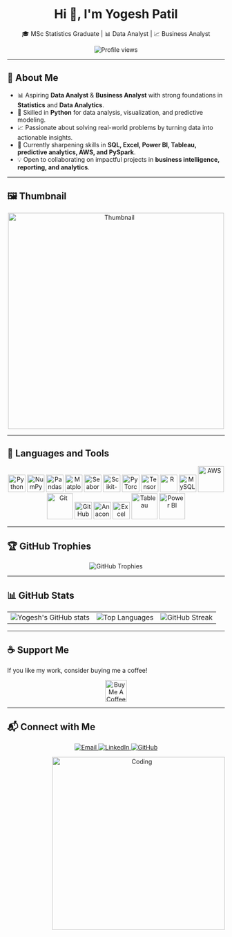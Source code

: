 <h1 align="center">Hi 👋, I'm Yogesh Patil</h1>
<p align="center">🎓 MSc Statistics Graduate | 📊 Data Analyst | 📈 Business Analyst</p>

<p align="center">
  <img src="https://komarev.com/ghpvc/?username=YogeshYPatil&label=Profile%20views&color=0e75b6&style=flat" alt="Profile views"/>
</p>

---

## 🌟 About Me  

- 📊 Aspiring **Data Analyst** & **Business Analyst** with strong foundations in **Statistics** and **Data Analytics**.  
- 🐍 Skilled in **Python** for data analysis, visualization, and predictive modeling.  
- 📈 Passionate about solving real-world problems by turning data into actionable insights.  
- 🌱 Currently sharpening skills in **SQL, Excel, Power BI, Tableau, predictive analytics, AWS, and PySpark**.  
- 💡 Open to collaborating on impactful projects in **business intelligence, reporting, and analytics**.  

---

## 🖼️ Thumbnail  
<p align="center">
  <img src="https://github.com/your-username/your-repo-name/blob/main/thumbnail.png" alt="Thumbnail" width="500">
</p>  

---
## 🔧 Languages and Tools  

<p align="center">
  <!-- Python -->
  <img src="https://www.python.org/static/community_logos/python-logo.png" width="40" alt="Python"/>
  <!-- Numpy -->
  <img src="https://upload.wikimedia.org/wikipedia/commons/1/1a/NumPy_logo.svg" width="40" alt="NumPy"/>
  <!-- Pandas -->
  <img src="https://upload.wikimedia.org/wikipedia/commons/e/ed/Pandas_logo.svg" width="40" alt="Pandas"/>
  <!-- Matplotlib -->
  <img src="https://upload.wikimedia.org/commons/8/84/Matplotlib_icon.svg" width="40" alt="Matplotlib"/>
  <!-- Seaborn -->
  <img src="https://seaborn.pydata.org/_static/logo-wide-lightbg.svg" width="40" alt="Seaborn"/>
  <!-- Scikit-learn -->
  <img src="https://upload.wikimedia.org/wikipedia/commons/0/05/Scikit_learn_logo_small.svg" width="40" alt="Scikit-learn"/>
  <!-- PyTorch -->
  <img src="https://upload.wikimedia.org/wikipedia/commons/9/96/Pytorch_logo.png" width="40" alt="PyTorch"/>
  <!-- TensorFlow -->
  <img src="https://upload.wikimedia.org/wikipedia/commons/2/2d/Tensorflow_logo.svg" width="40" alt="TensorFlow"/>
  <!-- R -->
  <img src="https://upload.wikimedia.org/wikipedia/commons/1/1b/R_logo.svg" width="40" alt="R"/>
  <!-- MySQL -->
  <img src="https://upload.wikimedia.org/wikipedia/en/d/dd/MySQL_logo.svg" width="40" alt="MySQL"/>
  <!-- AWS -->
  <img src="https://upload.wikimedia.org/wikipedia/commons/9/93/Amazon_Web_Services_Logo.svg" width="60" alt="AWS"/>
  <!-- Git -->
  <img src="https://git-scm.com/images/logos/downloads/Git-Logo-2Color.png" width="60" alt="Git"/>
  <!-- GitHub -->
  <img src="https://github.githubassets.com/images/modules/logos_page/GitHub-Mark.png" width="40" alt="GitHub"/>
  <!-- Anaconda -->
  <img src="https://upload.wikimedia.org/wikipedia/commons/e/ea/Anaconda_Logo.png" width="40" alt="Anaconda"/>
  <!-- Excel -->
  <img src="https://upload.wikimedia.org/wikipedia/commons/7/73/Microsoft_Excel_2013_logo.svg" width="40" alt="Excel"/>
  <!-- Tableau -->
  <img src="https://upload.wikimedia.org/wikipedia/commons/4/4b/Tableau_Logo.png" width="60" alt="Tableau"/>
  <!-- Power BI -->
  <img src="https://upload.wikimedia.org/wikipedia/commons/c/cf/Microsoft_Power_BI_Logo.svg" width="60" alt="Power BI"/>
</p>

---

## 🏆 GitHub Trophies  

<p align="center">
  <img src="https://github-profile-trophy.vercel.app/?username=YogeshYPatil&theme=radical&no-frame=true&no-bg=true&margin-w=4" alt="GitHub Trophies"/>
</p>

---

## 📊 GitHub Stats  

<p align="center">
  <table>
    <tr>
      <td>
        <img src="https://github-readme-stats.vercel.app/api?username=YogeshYPatil&show_icons=true&theme=radical" alt="Yogesh's GitHub stats"/>
      </td>
      <td>
        <img src="https://github-readme-stats.vercel.app/api/top-langs/?username=YogeshYPatil&layout=compact&theme=radical" alt="Top Languages"/>
      </td>
      <td>
        <img src="https://streak-stats.demolab.com/?user=YogeshYPatil&theme=radical&hide_border=true" alt="GitHub Streak"/>
      </td>
    </tr>
  </table>
</p>

---

## ☕ Support Me  

If you like my work, consider buying me a coffee!  

<p align="center">
  <a href="https://www.buymeacoffee.com/yourusername" target="_blank">
    <img src="https://cdn.buymeacoffee.com/buttons/v2/default-yellow.png" height="50" alt="Buy Me A Coffee" />
  </a>
</p>

---

## 📬 Connect with Me  

<p align="center">
  <a href="mailto:yogeshpatil.stats@gmail.com" target="_blank">
    <img src="https://img.shields.io/badge/Gmail-D14836?style=for-the-badge&logo=gmail&logoColor=white" alt="Email"/>
  </a>
  <a href="https://www.linkedin.com/in/yogesh-patil-1073ba201" target="_blank">
    <img src="https://img.shields.io/badge/LinkedIn-0077B5?style=for-the-badge&logo=linkedin&logoColor=white" alt="LinkedIn"/>
  </a>
  <a href="https://github.com/YogeshYPatil" target="_blank">
    <img src="https://img.shields.io/badge/GitHub-100000?style=for-the-badge&logo=github&logoColor=white" alt="GitHub"/>
  </a>
</p>

<p align="center">
  <img align="right" alt="Coding" width="400" src="https://raw.githubusercontent.com/rahulbanerjee26/githubProfileReadmeGenerator/main/gifs/code.gif"/>
</p>

